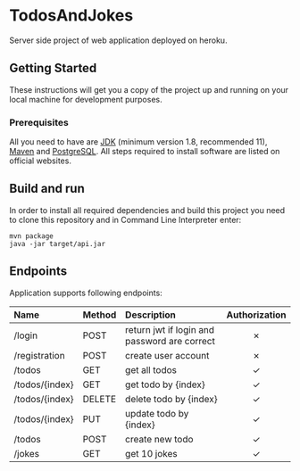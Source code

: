 # TodosAndJokes

Server side project of web application deployed on heroku.

## Getting Started

These instructions will get you a copy of the project up and running on your local machine for development purposes.

### Prerequisites

All you need to have are [JDK](https://www.oracle.com/pl/java/technologies/javase-downloads.html) (minimum version 1.8, recommended 11), [Maven](https://maven.apache.org/index.html) and [PostgreSQL](https://www.postgresql.org/download/). All steps required to install software are listed on official websites.

## Build and run

In order to install all required dependencies and build this project you need to clone this repository and in Command Line Interpreter enter:

```
mvn package
java -jar target/api.jar
```

## Endpoints

Application supports following endpoints:

| Name              | Method  | Description                                  | Authorization   |
|:------------------|:--------|:---------------------------------------------|:---------------:|
| /login            | POST    | return jwt if login and password are correct | ✗               |
| /registration     | POST    | create user account                          | ✗               |
| /todos            | GET     | get all todos                                | ✓               |
| /todos/{index}    | GET     | get todo by {index}                          | ✓               |
| /todos/{index}    | DELETE  | delete todo by {index}                       | ✓               |
| /todos/{index}    | PUT     | update todo by {index}                       | ✓               |
| /todos            | POST    | create new todo                              | ✓               |
| /jokes            | GET     | get 10 jokes                                 | ✓               |

